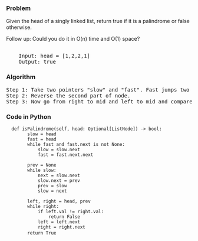 <h3> Problem </h3>
Given the head of a singly linked list, return true if it is a palindrome or false otherwise.

Follow up: Could you do it in O(n) time and O(1) space?

<pre>
    <img alt="" src="https://assets.leetcode.com/uploads/2021/03/03/pal1linked-list.jpg">
    Input: head = [1,2,2,1]
    Output: true
</pre>

<h3> Algorithm </h3>
<pre>
Step 1: Take two pointers "slow" and "fast". Fast jumps two places and slow jump one place. Therefore, when fast reaches last place slow will be in middle. therefore we got our middle node.
Step 2: Reverse the second part of node.
Step 3: Now go from right to mid and left to mid and compare every element. If any of the element is unequal to each other then return False else True.
</pre>

<h3> Code in Python </h3>

<pre><code>  def isPalindrome(self, head: Optional[ListNode]) -> bool:
        slow = head
        fast = head
        while fast and fast.next is not None:
            slow = slow.next
            fast = fast.next.next
        
        prev = None
        while slow:
            next = slow.next
            slow.next = prev
            prev = slow
            slow = next
        
        left, right = head, prev
        while right:
            if left.val != right.val:
                return False
            left = left.next
            right = right.next
        return True </code> </pre>
